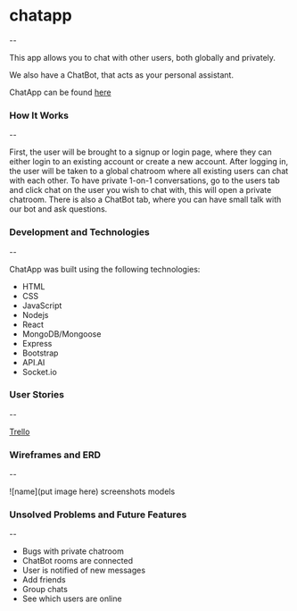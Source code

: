 # chatapp
--

This app allows you to chat with other users, both globally and privately.

We also have a ChatBot, that acts as your personal assistant.

ChatApp can be found [here](https://sleepy-sands-62959.herokuapp.com/)

### How It Works

--

First, the user will be brought to a signup or login page, where they can either login to an existing account or create a new account. After logging in, the user will be taken to a global chatroom where all existing users can chat with each other. To have private 1-on-1 conversations, go to the users tab and click chat on the user you wish to chat with, this will open a private chatroom. There is also a ChatBot tab, where you can have small talk with our bot and ask questions.

### Development and Technologies

--

ChatApp was built using the following technologies:

- HTML
- CSS
- JavaScript
- Nodejs
- React
- MongoDB/Mongoose
- Express
- Bootstrap
- API.AI
- Socket.io

### User Stories

--

[Trello](https://trello.com/b/F6Dp73Ae/project-4)

### Wireframes and ERD

--

![name](put image here)
screenshots
models

### Unsolved Problems and Future Features

--

- Bugs with private chatroom
- ChatBot rooms are connected
- User is notified of new messages 
- Add friends
- Group chats
- See which users are online
